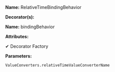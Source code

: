 **Name:** RelativeTimeBindingBehavior

**Decorator(s):**

**Name:** bindingBehavior

**Attributes:**

✔ Decorator Factory

**Parameters:**

```
ValueConverters.relativeTimeValueConverterName
```

